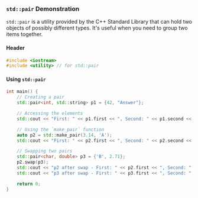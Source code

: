 ### `std::pair` Demonstration

`std::pair` is a utility provided by the C++ Standard Library that can hold two objects of possibly different types. It's useful when you need to group two items together.

#### **Header**
```cpp
#include <iostream>
#include <utility> // for std::pair
```

#### **Using `std::pair`**

```cpp
int main() {
    // Creating a pair
    std::pair<int, std::string> p1 = {42, "Answer"};

    // Accessing the elements
    std::cout << "First: " << p1.first << ", Second: " << p1.second << std::endl; // Output: First: 42, Second: Answer

    // Using the `make_pair` function
    auto p2 = std::make_pair(3.14, 'A');
    std::cout << "First: " << p2.first << ", Second: " << p2.second << std::endl; // Output: First: 3.14, Second: A

    // Swapping two pairs
    std::pair<char, double> p3 = {'B', 2.71};
    p2.swap(p3);
    std::cout << "p2 after swap - First: " << p2.first << ", Second: " << p2.second << std::endl; // Output: p2 after swap - First: B, Second: 2.71
    std::cout << "p3 after swap - First: " << p3.first << ", Second: " << p3.second << std::endl; // Output: p3 after swap - First: 3.14, Second: A

    return 0;
}
```
